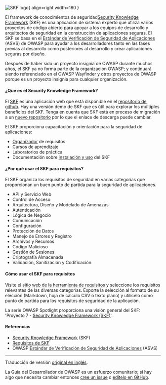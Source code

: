 ![SKF logo](../../assets/images/logos/skf.png "OWASP SKF"){ align=right width=180 }

El framework de conocimientos de seguridad[Security Knowledge Framework][skf] (SKF)
es una aplicación de sistema experto que utiliza varios proyectos de código abierto
para apoyar a los equipos de desarrollo y arquitectos de seguridad en la construcción de aplicaciones seguras.
El SKF se basa en el [Estándar de Verificación de Seguridad de Aplicaciones][asvs] (ASVS) de OWASP
para ayudar a los desarrolladores tanto en las fases previas al desarrollo como posteriores al desarrollo
y crear aplicaciones seguras por diseño.

Después de haber sido un proyecto insignia de OWASP durante muchos años, el SKF ya no forma parte de la organización OWASP;
y continuará siendo referenciado en el OWASP Wayfinder y otros proyectos de OWASP
porque es un proyecto insignia para cualquier organización.

#### ¿Qué es el Security Knowledge Framework?

El [SKF][skf] es una aplicación web que está disponible en el [repositorio de github][skfinstall].
Hay una versión demo de SKF que es útil para explorar los múltiples beneficios del SKF.
Tenga en cuenta que SKF está en proceso de migración a un [nuevo repositorio][skfrepo]
por lo que el enlace de descarga puede cambiar.

El SKF proporciona capacitación y orientación para la seguridad de aplicaciones:

* [Organizador][skfreqs] de requisitos
* Cursos de aprendizaje
* Laboratorios de práctica
* Documentación sobre [instalación y uso][skfdocs] del SKF

#### ¿Por qué usar el SKF para requisitos?

El SKF organiza los requisitos de seguridad en varias categorías que proporcionan un buen punto de partida
para la seguridad de aplicaciones.

* API y Servicio Web
* Control de Acceso
* Arquitectura, Diseño y Modelado de Amenazas
* Autenticación
* Lógica de Negocio
* Comunicación
* Configuración
* Protección de Datos
* Manejo de Errores y Registro
* Archivos y Recursos
* Código Malicioso
* Gestión de Sesiones
* Criptografía Almacenada
* Validación, Sanitización y Codificación

#### Cómo usar el SKF para requisitos

Visite el [sitio web de la herramienta de requisitos][skfreqs]
y seleccione los requisitos relevantes de las diversas categorías.
Exporte la selección al formato de su elección (Markdown, hoja de cálculo CSV o texto plano)
y utilícelo como punto de partida para los requisitos de seguridad de la aplicación.

La serie OWASP Spotlight proporciona una visión general del SKF:
'Proyecto 7 - [Security Knowledge Framework (SKF)][spotlight07]'.

#### Referencias

* [Security Knowledge Framework][skf] (SKF)
* [Requisitos de SKF][skfreqs]
* OWASP [Estándar de Verificación de Seguridad de Aplicaciones][asvs] (ASVS)

----

Traducción de versión [original en inglés][en0507].

La Guía del Desarrollador de OWASP es un esfuerzo comunitario; si hay algo que necesita cambiar
entonces [cree un issue][issue0507] o [edítelo en GitHub][edit0507].

[asvs]: https://owasp.org/www-project-application-security-verification-standard/
[edit0507]: https://github.com/OWASP/DevGuide/blob/main/docs/es/03-requirements/07-skf.md
[en0507]: https://devguide.owasp.org/en/03-requirements/07-skf/
[issue0507]: https://github.com/OWASP/DevGuide/issues/new?labels=enhancement&template=request.md&title=Update:%2003-requirements/07-skf
[skf]: https://www.securityknowledgeframework.org/
[skfdocs]: https://skf.readme.io/docs/introduction
[skfinstall]: https://github.com/blabla1337/skf-flask/releases
[skfrepo]: https://github.com/Security-Knowledge-Framework
[skfreqs]: https://github.com/Security-Knowledge-Framework/SKF-requirements-tool
[spotlight07]: https://youtu.be/TFX_ZBy6lNY
